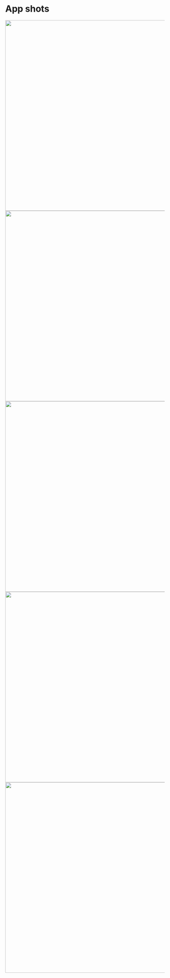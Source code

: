 # App shots

<img src="https://github.com/Bornmajor/chat_app/assets/98744068/d28b7c0e-36ac-417a-981b-6d3c792d0c57" width="600px"/>
<img src="https://github.com/Bornmajor/chat_app/assets/98744068/d0031b84-d0b0-485a-b693-22a33f53d4b6" width="600px"/>
<img src="https://github.com/Bornmajor/chat_app/assets/98744068/61b34581-c231-42cf-9e8d-762b5a681053" width="600px"/>
<img src="https://github.com/Bornmajor/chat_app/assets/98744068/346a48ec-e9ef-45bf-a6c9-5c284f1518f1" width="600px"/>
<img src="https://github.com/Bornmajor/chat_app/assets/98744068/0bd8d90d-e44c-4005-81ec-417e3c271fbd" width="600px"/>

